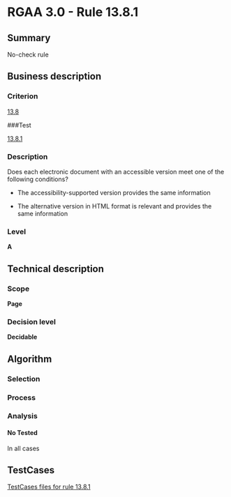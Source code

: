 # RGAA 3.0 -  Rule 13.8.1

## Summary

No-check rule

## Business description

### Criterion

[13.8](http://asqatasun.github.io/RGAA--3.0--EN/RGAA3.0_Criteria_English_version_v1.html#crit-13-8)

###Test

[13.8.1](http://asqatasun.github.io/RGAA--3.0--EN/RGAA3.0_Criteria_English_version_v1.html#test-13-8-1)

### Description
Does each electronic
    document with an accessible version meet one of the
    following conditions?
    <ul><li> The accessibility-supported version provides the
   same information</li>
  <li> The alternative version in HTML format is
   relevant and provides the same information</li>
    </ul> 


### Level

**A**

## Technical description

### Scope

**Page**

### Decision level

**Decidable**

## Algorithm

### Selection

### Process

### Analysis

#### No Tested 

In all cases







##  TestCases 

[TestCases files for rule 13.8.1](https://gitlab.com/asqatasun/Asqatasun/-/tree/master/rules/rules-rgaa3.0/src/test/resources/testcases/rgaa30/Rgaa30Rule130801/) 


